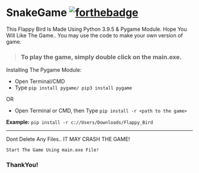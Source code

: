# SnakeGame [![forthebadge](https://forthebadge.com/images/badges/made-with-python.svg)](https://forthebadge.com)
This Flappy Bird Is Made Using Python 3.9.5 & Pygame Module.
Hope You Will Like The Game.. 
You may use the code to make your own version of game.

> ### To play the game, simply double click on the **main.exe**.


Installing The Pygame Module:
<br>
* Open Terminal/CMD
* Type ```pip install pygame/ pip3 install pygame```

OR

* Open Terminal or CMD, then Type ```pip install -r <path to the game>```

**Example:** ```pip install -r c://Users/Downloads/Flappy_Bird```

---

Dont Delete Any Files.. IT MAY CRASH THE GAME!

```Start The Game Using main.exe File!```





### ThankYou!
